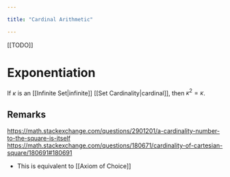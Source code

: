 ```yaml
---

title: "Cardinal Arithmetic"

---
```


[[TODO]]

# Exponentiation
If $\kappa$ is an [[Infinite Set|infinite]] [[Set Cardinality|cardinal]], then $\kappa^{2} = \kappa$.

## Remarks
https://math.stackexchange.com/questions/2901201/a-cardinality-number-to-the-square-is-itself
https://math.stackexchange.com/questions/180671/cardinality-of-cartesian-square/180691#180691

- This is equivalent to [[Axiom of Choice]]